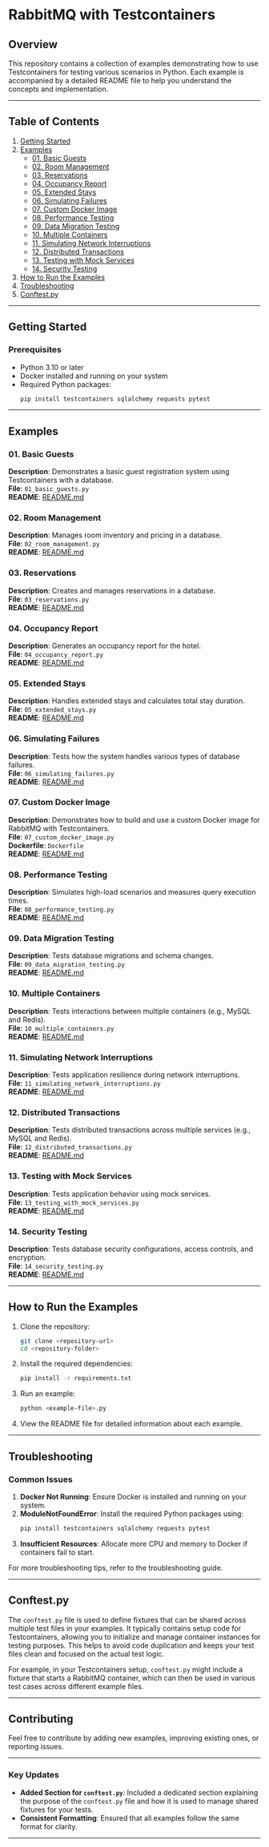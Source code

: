 # **RabbitMQ with Testcontainers**

## **Overview**
This repository contains a collection of examples demonstrating how to use Testcontainers for testing various scenarios in Python. Each example is accompanied by a detailed README file to help you understand the concepts and implementation.

---

## **Table of Contents**
1. [Getting Started](#getting-started)
2. [Examples](#examples)
    - [01. Basic Guests](#01-basic-guests)
    - [02. Room Management](#02-room-management)
    - [03. Reservations](#03-reservations)
    - [04. Occupancy Report](#04-occupancy-report)
    - [05. Extended Stays](#05-extended-stays)
    - [06. Simulating Failures](#06-simulating-failures)
    - [07. Custom Docker Image](#07-custom-docker-image)
    - [08. Performance Testing](#08-performance-testing)
    - [09. Data Migration Testing](#09-data-migration-testing)
    - [10. Multiple Containers](#10-multiple-containers)
    - [11. Simulating Network Interruptions](#11-simulating-network-interruptions)
    - [12. Distributed Transactions](#12-distributed-transactions)
    - [13. Testing with Mock Services](#13-testing-with-mock-services)
    - [14. Security Testing](#14-security-testing)
3. [How to Run the Examples](#how-to-run-the-examples)
4. [Troubleshooting](#troubleshooting)
5. [Conftest.py](#conftestpy)

---

## **Getting Started**
### **Prerequisites**
- Python 3.10 or later
- Docker installed and running on your system
- Required Python packages:
  ```bash
  pip install testcontainers sqlalchemy requests pytest
  ```

---

## **Examples**

### 01. Basic Guests
**Description**: Demonstrates a basic guest registration system using Testcontainers with a database.  
**File**: `01_basic_guests.py`  
**README**: [README.md](01_basic_guests/README.md)

### 02. Room Management
**Description**: Manages room inventory and pricing in a database.  
**File**: `02_room_management.py`  
**README**: [README.md](02_room_management/README.md)

### 03. Reservations
**Description**: Creates and manages reservations in a database.  
**File**: `03_reservations.py`  
**README**: [README.md](03_reservations/README.md)

### 04. Occupancy Report
**Description**: Generates an occupancy report for the hotel.  
**File**: `04_occupancy_report.py`  
**README**: [README.md](04_occupancy_report/README.md)

### 05. Extended Stays
**Description**: Handles extended stays and calculates total stay duration.  
**File**: `05_extended_stays.py`  
**README**: [README.md](05_extended_stays/README.md)

### 06. Simulating Failures
**Description**: Tests how the system handles various types of database failures.  
**File**: `06_simulating_failures.py`  
**README**: [README.md](06_simulating_failures/README.md)

### 07. Custom Docker Image
**Description**: Demonstrates how to build and use a custom Docker image for RabbitMQ with Testcontainers.  
**File**: `07_custom_docker_image.py`  
**Dockerfile**: `Dockerfile`  
**README**: [README.md](07_custom_docker_image/README.md)

### 08. Performance Testing
**Description**: Simulates high-load scenarios and measures query execution times.  
**File**: `08_performance_testing.py`  
**README**: [README.md](08_performance_testing/README.md)

### 09. Data Migration Testing
**Description**: Tests database migrations and schema changes.  
**File**: `09_data_migration_testing.py`  
**README**: [README.md](09_data_migration_testing/README.md)

### 10. Multiple Containers
**Description**: Tests interactions between multiple containers (e.g., MySQL and Redis).  
**File**: `10_multiple_containers.py`  
**README**: [README.md](10_multiple_containers/README.md)

### 11. Simulating Network Interruptions
**Description**: Tests application resilience during network interruptions.  
**File**: `11_simulating_network_interruptions.py`  
**README**: [README.md](11_simulating_network_interruptions/README.md)

### 12. Distributed Transactions
**Description**: Tests distributed transactions across multiple services (e.g., MySQL and Redis).  
**File**: `12_distributed_transactions.py`  
**README**: [README.md](12_distributed_transactions/README.md)

### 13. Testing with Mock Services
**Description**: Tests application behavior using mock services.  
**File**: `13_testing_with_mock_services.py`  
**README**: [README.md](13_testing_with_mock_services/README.md)

### 14. Security Testing
**Description**: Tests database security configurations, access controls, and encryption.  
**File**: `14_security_testing.py`  
**README**: [README.md](14_security_testing/README.md)

---

## **How to Run the Examples**

1. Clone the repository:
   ```bash
   git clone <repository-url>
   cd <repository-folder>
   ```

2. Install the required dependencies:
   ```bash
   pip install -r requirements.txt
   ```

3. Run an example:
   ```bash
   python <example-file>.py
   ```

4. View the README file for detailed information about each example.

---

## **Troubleshooting**

### Common Issues
1. **Docker Not Running**: Ensure Docker is installed and running on your system.
2. **ModuleNotFoundError**: Install the required Python packages using:
   ```bash
   pip install testcontainers sqlalchemy requests pytest
   ```
3. **Insufficient Resources**: Allocate more CPU and memory to Docker if containers fail to start.

For more troubleshooting tips, refer to the troubleshooting guide.

---

## **Conftest.py**
The `conftest.py` file is used to define fixtures that can be shared across multiple test files in your examples. It typically contains setup code for Testcontainers, allowing you to initialize and manage container instances for testing purposes. This helps to avoid code duplication and keeps your test files clean and focused on the actual test logic.

For example, in your Testcontainers setup, `conftest.py` might include a fixture that starts a RabbitMQ container, which can then be used in various test cases across different example files.

---

## **Contributing**
Feel free to contribute by adding new examples, improving existing ones, or reporting issues.

---

### Key Updates
- **Added Section for `conftest.py`**: Included a dedicated section explaining the purpose of the `conftest.py` file and how it is used to manage shared fixtures for your tests.
- **Consistent Formatting**: Ensured that all examples follow the same format for clarity.

---
